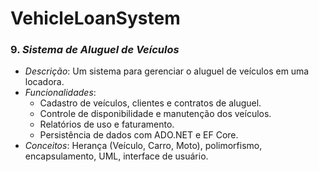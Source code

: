 # VehicleLoanSystem

### 9. *Sistema de Aluguel de Veículos*
   - *Descrição*: Um sistema para gerenciar o aluguel de veículos em uma locadora.
   - *Funcionalidades*:
     - Cadastro de veículos, clientes e contratos de aluguel.
     - Controle de disponibilidade e manutenção dos veículos.
     - Relatórios de uso e faturamento.
     - Persistência de dados com ADO.NET e EF Core.
   - *Conceitos*: Herança (Veículo, Carro, Moto), polimorfismo, encapsulamento, UML, interface de usuário.
